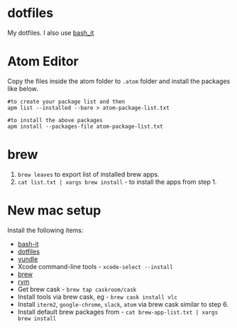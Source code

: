 # dotfiles

My dotfiles. I also use [bash_it](https://github.com/Bash-it/bash-it.git)


# Atom Editor
Copy the files inside the atom folder to `.atom` folder and install the packages like below.

```
#to create your package list and then
apm list --installed --bare > atom-package-list.txt

#to install the above packages
apm install --packages-file atom-package-list.txt
```
# brew
1. `brew leaves` to export list of installed brew apps.
2. `cat list.txt | xargs brew install` - to install the apps from step 1.

# New mac setup

Install the following items:

* [bash-it](https://github.com/Bash-it/bash-it)
* [dotfiles](https://github.com/sjayanna/dotfiles)
* [vundle](https://github.com/VundleVim/Vundle.vim)
* Xcode command-line tools - `xcode-select --install`
* [brew](http://brew.sh/index.html)
* [rvm](https://rvm.io/)
* Get brew cask - `brew tap caskroom/cask`
* Install tools via brew cask, eg - `brew cask install vlc`
* Install `iterm2`, `google-chrome`, `slack`, `atom` via brew cask similar to step 6.
* Install default brew packages from - `cat brew-app-list.txt | xargs brew install`
